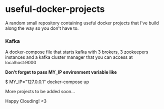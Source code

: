 # useful-docker-projects

A random small repository containing useful docker projects that I've build along the way so you don't have to.

### Kafka
A docker-compose file that starts kafka with 3 brokers, 3 zookeepers instances and a kafka cluster manager that you can access at localhost:9000

**Don't forget to pass MY_IP environment variable like**

$ MY_IP="127.0.0.1" docker-compose up

More projects to be added soon...

Happy Clouding! <3
